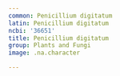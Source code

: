 ```yaml
---
common: Penicillium digitatum
latin: Penicillium digitatum
ncbi: '36651'
title: Penicillium digitatum
group: Plants and Fungi
image: .na.character

---
```

